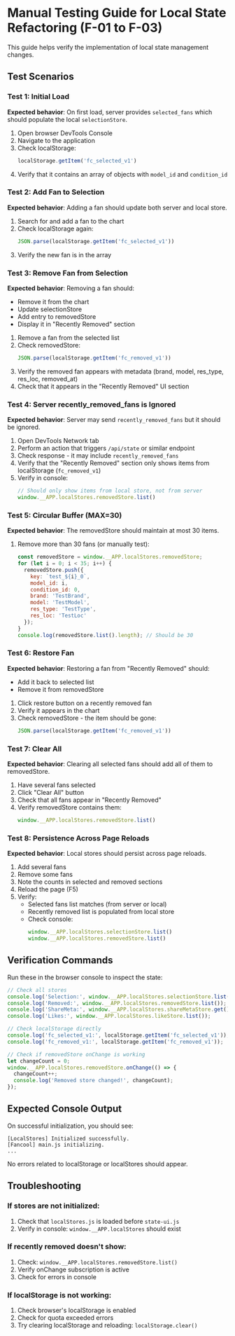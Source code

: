 # Manual Testing Guide for Local State Refactoring (F-01 to F-03)

This guide helps verify the implementation of local state management changes.

## Test Scenarios

### Test 1: Initial Load
**Expected behavior**: On first load, server provides `selected_fans` which should populate the local `selectionStore`.

1. Open browser DevTools Console
2. Navigate to the application
3. Check localStorage:
   ```javascript
   localStorage.getItem('fc_selected_v1')
   ```
4. Verify that it contains an array of objects with `model_id` and `condition_id`

### Test 2: Add Fan to Selection
**Expected behavior**: Adding a fan should update both server and local store.

1. Search for and add a fan to the chart
2. Check localStorage again:
   ```javascript
   JSON.parse(localStorage.getItem('fc_selected_v1'))
   ```
3. Verify the new fan is in the array

### Test 3: Remove Fan from Selection
**Expected behavior**: Removing a fan should:
- Remove it from the chart
- Update selectionStore
- Add entry to removedStore
- Display it in "Recently Removed" section

1. Remove a fan from the selected list
2. Check removedStore:
   ```javascript
   JSON.parse(localStorage.getItem('fc_removed_v1'))
   ```
3. Verify the removed fan appears with metadata (brand, model, res_type, res_loc, removed_at)
4. Check that it appears in the "Recently Removed" UI section

### Test 4: Server recently_removed_fans is Ignored
**Expected behavior**: Server may send `recently_removed_fans` but it should be ignored.

1. Open DevTools Network tab
2. Perform an action that triggers `/api/state` or similar endpoint
3. Check response - it may include `recently_removed_fans`
4. Verify that the "Recently Removed" section only shows items from localStorage (`fc_removed_v1`)
5. Verify in console:
   ```javascript
   // Should only show items from local store, not from server
   window.__APP.localStores.removedStore.list()
   ```

### Test 5: Circular Buffer (MAX=30)
**Expected behavior**: The removedStore should maintain at most 30 items.

1. Remove more than 30 fans (or manually test):
   ```javascript
   const removedStore = window.__APP.localStores.removedStore;
   for (let i = 0; i < 35; i++) {
     removedStore.push({
       key: `test_${i}_0`,
       model_id: i,
       condition_id: 0,
       brand: 'TestBrand',
       model: 'TestModel',
       res_type: 'TestType',
       res_loc: 'TestLoc'
     });
   }
   console.log(removedStore.list().length); // Should be 30
   ```

### Test 6: Restore Fan
**Expected behavior**: Restoring a fan from "Recently Removed" should:
- Add it back to selected list
- Remove it from removedStore

1. Click restore button on a recently removed fan
2. Verify it appears in the chart
3. Check removedStore - the item should be gone:
   ```javascript
   JSON.parse(localStorage.getItem('fc_removed_v1'))
   ```

### Test 7: Clear All
**Expected behavior**: Clearing all selected fans should add all of them to removedStore.

1. Have several fans selected
2. Click "Clear All" button
3. Check that all fans appear in "Recently Removed"
4. Verify removedStore contains them:
   ```javascript
   window.__APP.localStores.removedStore.list()
   ```

### Test 8: Persistence Across Page Reloads
**Expected behavior**: Local stores should persist across page reloads.

1. Add several fans
2. Remove some fans
3. Note the counts in selected and removed sections
4. Reload the page (F5)
5. Verify:
   - Selected fans list matches (from server or local)
   - Recently removed list is populated from local store
   - Check console:
     ```javascript
     window.__APP.localStores.selectionStore.list()
     window.__APP.localStores.removedStore.list()
     ```

## Verification Commands

Run these in the browser console to inspect the state:

```javascript
// Check all stores
console.log('Selection:', window.__APP.localStores.selectionStore.list());
console.log('Removed:', window.__APP.localStores.removedStore.list());
console.log('ShareMeta:', window.__APP.localStores.shareMetaStore.get());
console.log('Likes:', window.__APP.localStores.likeStore.list());

// Check localStorage directly
console.log('fc_selected_v1:', localStorage.getItem('fc_selected_v1'));
console.log('fc_removed_v1:', localStorage.getItem('fc_removed_v1'));

// Check if removedStore onChange is working
let changeCount = 0;
window.__APP.localStores.removedStore.onChange(() => {
  changeCount++;
  console.log('Removed store changed!', changeCount);
});
```

## Expected Console Output

On successful initialization, you should see:
```
[LocalStores] Initialized successfully.
[Fancool] main.js initializing.
...
```

No errors related to localStorage or localStores should appear.

## Troubleshooting

### If stores are not initialized:
1. Check that `localStores.js` is loaded before `state-ui.js`
2. Verify in console: `window.__APP.localStores` should exist

### If recently removed doesn't show:
1. Check: `window.__APP.localStores.removedStore.list()`
2. Verify onChange subscription is active
3. Check for errors in console

### If localStorage is not working:
1. Check browser's localStorage is enabled
2. Check for quota exceeded errors
3. Try clearing localStorage and reloading: `localStorage.clear()`
